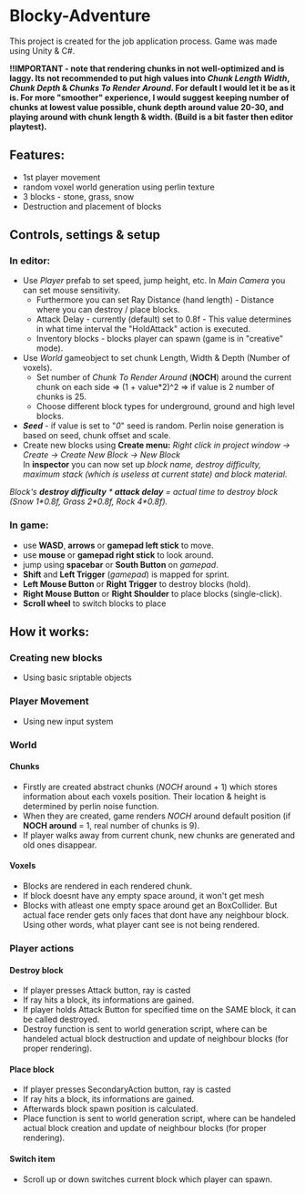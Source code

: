 # Blocky-Adventure

This project is created for the job application process. Game was made using Unity & C#.

**!!IMPORTANT - note that rendering chunks in not well-optimized and is laggy. Its not recommended to put high values into *Chunk Length Width*, *Chunk Depth* & *Chunks To Render Around*. For default I would let it be as it is. For more "smoother" experience, I would suggest keeping number of chunks at lowest value possible, chunk depth around value 20-30, and playing around with chunk length & width. (Build is a bit faster then editor playtest).**

## Features:

- 1st player movement
- random voxel world generation using perlin texture
- 3 blocks - stone, grass, snow
- Destruction and placement of blocks

## Controls, settings & setup

### In editor:

- Use *Player* prefab to set speed, jump height, etc. In *Main Camera* you can set mouse sensitivity.
  - Furthermore you can set Ray Distance (hand length) - Distance where you can destroy / place blocks.
  - Attack Delay - currently (default) set to 0.8f - This value determines in what time interval the "HoldAttack" action is executed.
  - Inventory blocks - blocks player can spawn (game is in "creative" mode).
- Use *World* gameobject to set chunk Length, Width & Depth (Number of voxels).
  - Set number of *Chunk To Render Around* (**NOCH**) around the current chunk on each side  => (1 + value\*2)^2 => if value is 2 number of chunks is 25.
  - Choose different block types for underground, ground and high level blocks.
- ***Seed*** - if value is set to "*0*" seed is random. Perlin noise generation is based on seed, chunk offset and scale.
- Create new blocks using **Create menu:** *Right click in project window -> Create -> Create New Block -> New Block*<br/>In **inspector** you can now set up *block name, destroy difficulty, maximum stack (which is useless at current state) and block material*.
 
*Block's **destroy difficulty** \* **attack delay** = actual time to destroy block (Snow 1\*0.8f, Grass 2\*0.8f, Rock 4\*0.8f).*

### In game:

- use **WASD**, **arrows** or **gamepad left stick** to move.
- use **mouse** or **gamepad right stick** to look around.
- jump using **spacebar** or **South Button** on *gamepad*.
- **Shift** and **Left Trigger** (*gamepad*) is mapped for sprint.
- **Left Mouse Button** or **Right Trigger** to destroy blocks (hold).
- **Right Mouse Button** or **Right Shoulder** to place blocks (single-click).
- **Scroll wheel** to switch blocks to place

## How it works:

### Creating new blocks

- Using basic sriptable objects

### Player Movement

- Using new input system

### World

#### Chunks

- Firstly are created abstract chunks (*NOCH* around + 1) which stores information about each voxels position. Their location & height is determined by perlin noise function.
- When they are created, game renders *NOCH* around default position (if **NOCH around** = 1, real number of chunks is 9).
- If player walks away from current chunk, new chunks are generated and old ones disappear.

#### Voxels

- Blocks are rendered in each rendered chunk.
- If block doesnt have any empty space around, it won't get mesh
- Blocks with atleast one empty space around get an BoxCollider. But actual face render gets only faces that dont have any neighbour block. Using other words, what player cant see is not being rendered.

### Player actions

#### Destroy block

- If player presses Attack button, ray is casted
- If ray hits a block, its informations are gained.
- If player holds Attack Button for specified time on the SAME block, it can be called destroyed.
- Destroy function is sent to world generation script, where can be handeled actual block destruction and update of neighbour blocks (for proper rendering).

#### Place block

- If player presses SecondaryAction button, ray is casted
- If ray hits a block, its informations are gained.
- Afterwards block spawn position is calculated.
- Place function is sent to world generation script, where can be handeled actual block creation and update of neighbour blocks (for proper rendering).

#### Switch item

- Scroll up or down switches current block which player can spawn.
